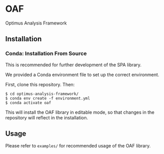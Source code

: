 
# OAF

Optimus Analysis Framework

## Installation

### Conda: Installation From Source

This is recommended for further development of the SPA library.

We provided a Conda environment file to set up the correct environment.

First, clone this repository. Then:
```shell
$ cd optimus-analysis-framework/
$ conda env create -f environment.yml
$ conda activate oaf
```

This will install the OAF library in editable mode, so that changes in the repository will reflect in the installation.

## Usage
Please refer to `examples/` for recommended usage of the OAF library.
